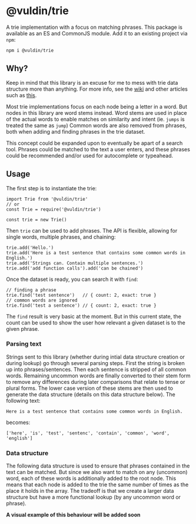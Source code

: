 # @vuldin/trie

A trie implementation with a focus on matching phrases.
This package is available as an ES and CommonJS module.
Add it to an existing project via `npm`:

```
npm i @vuldin/trie
```

## Why?

Keep in mind that this library is an excuse for me to mess with trie data structure more than anything.
For more info, see the [wiki](https://en.wikipedia.org/wiki/Trie) and other articles such as [this](https://medium.com/basecs/trying-to-understand-tries-3ec6bede0014).

Most trie implementations focus on each node being a letter in a word.
But nodes in this library are word stems instead.
Word stems are used in place of the actual words to enable matches on similarity and intent (ie. `jumps` is treated the same as `jump`)
Common words are also removed from phrases, both when adding and finding phrases in the trie dataset.

This concept could be expanded upon to eventually be apart of a search tool.
Phrases could be matched to the text a user enters, and these phrases could be recommended and/or used for autocomplete or typeahead.

## Usage

The first step is to instantiate the trie:

```
import Trie from '@vuldin/trie'
// or
const Trie = require('@vuldin/trie')

const trie = new Trie()
```

Then `trie` can be used to add phrases. The API is flexible, allowing for single words, multiple phrases, and chaining:

```
trie.add('Hello.')
trie.add('Here is a test sentence that contains some common words in English.')
trie.add('Strings can. Contain multiple sentences.')
trie.add('add function calls').add('can be chained')
```

Once the dataset is ready, you can search it with `find`:

```
// finding a phrase
trie.find('test sentence')   // { count: 2, exact: true }
// common words are ignored
trie.find('test a sentence') // { count: 2, exact: true }
```

The `find` result is very basic at the moment.
But in this current state, the count can be used to show the user how relevant a given dataset is to the given phrase.

### Parsing text

Strings sent to this library (whether during intial data structure creation or during lookup) go through several parsing steps.
First the string is broken up into phrases/sentences.
Then each sentence is stripped of all common words.
Remaining uncommon words are finally converted to their stem form to remove any differences during later comparisons that relate to tense or plural forms.
The lower case version of these stems are then used to generate the data structure (details on this data structure below).
The following text:

```
Here is a test sentence that contains some common words in English.
```

becomes:

```
['here', 'is', 'test', 'sentenc', 'contain', 'common', 'word', 'english']
```

### Data structure

The following data structure is used to ensure that phrases contained in the text can be matched.
But since we also want to match on any (uncommon) word, each of these words is additionally added to the root node.
This means that each node is added to the trie the same number of times as the place it holds in the array.
The tradeoff is that we create a larger data structure but have a more functional lookup (by any uncommon word or phrase).

**A visual example of this behaviour will be added soon**
